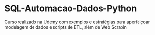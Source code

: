 # SQL-Automacao-Dados-Python
Curso realizado na Udemy com exemplos e estratégias para aperfeiçoar modelagem de dados e scripts de ETL, além de Web Scrapin
